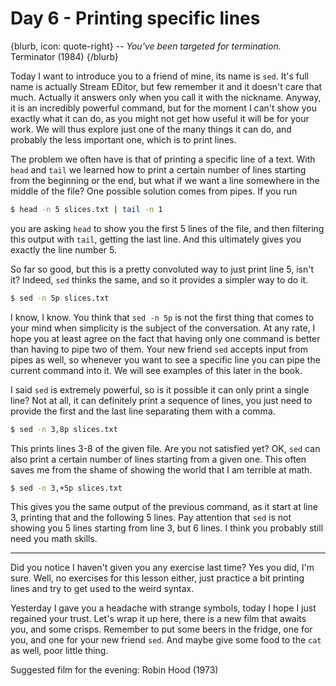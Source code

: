 # Day 6 - Printing specific lines

{blurb, icon: quote-right}
-- _You've been targeted for termination._
Terminator (1984)
{/blurb}

Today I want to introduce you to a friend of mine, its name is `sed`. It's full name is actually Stream EDitor, but few remember it and it doesn't care that much. Actually it answers only when you call it with the nickname. Anyway, it is an incredibly powerful command, but for the moment I can't show you exactly what it can do, as you might not get how useful it will be for your work. We will thus explore just one of the many things it can do, and probably the less important one, which is to print lines.

The problem we often have is that of printing a specific line of a text. With `head` and `tail` we learned how to print a certain number of lines starting from the beginning or the end, but what if we want a line somewhere in the middle of the file? One possible solution comes from pipes. If you run

``` sh
$ head -n 5 slices.txt | tail -n 1
```

you are asking `head` to show you the first 5 lines of the file, and then filtering this output with `tail`, getting the last line. And this ultimately gives you exactly the line number 5.

So far so good, but this is a pretty convoluted way to just print line 5, isn't it? Indeed, `sed` thinks the same, and so it provides a simpler way to do it.

``` sh
$ sed -n 5p slices.txt
```

I know, I know. You think that `sed -n 5p` is not the first thing that comes to your mind when simplicity is the subject of the conversation. At any rate, I hope you at least agree on the fact that having only one command is better than having to pipe two of them. Your new friend `sed` accepts input from pipes as well, so whenever you want to see a specific line you can pipe the current command into it. We will see examples of this later in the book.

I said `sed` is extremely powerful, so is it possible it can only print a single line? Not at all, it can definitely print a sequence of lines, you just need to provide the first and the last line separating them with a comma.

``` sh
$ sed -n 3,8p slices.txt
```

This prints lines 3-8 of the given file. Are you not satisfied yet? OK, `sed` can also print a certain number of lines starting from a given one. This often saves me from the shame of showing the world that I am terrible at math.

``` sh
$ sed -n 3,+5p slices.txt
```

This gives you the same output of the previous command, as it start at line 3, printing that and the following 5 lines. Pay attention that `sed` is not showing you 5 lines starting from line 3, but 6 lines. I think you probably still need you math skills.

* * *

Did you notice I haven't given you any exercise last time? Yes you did, I'm sure. Well, no exercises for this lesson either, just practice a bit printing lines and try to get used to the weird syntax.

Yesterday I gave you a headache with strange symbols, today I hope I just regained your trust. Let's wrap it up here, there is a new film that awaits you, and some crisps. Remember to put some beers in the fridge, one for you, and one for your new friend `sed`. And maybe give some food to the `cat` as well, poor little thing.

Suggested film for the evening: Robin Hood (1973)